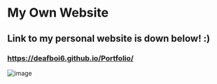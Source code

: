 # My Own Website

## Link to my personal website is down below! :)
### https://deafboi6.github.io/Portfolio/

![image](https://github.com/deafboi6/Portfolio/assets/110741444/b73c099a-6648-474d-897b-a4ed62767f9b)
